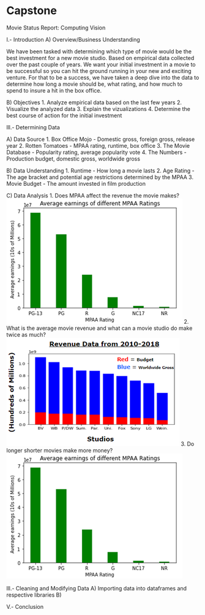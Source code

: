 # Capstone

Movie Status Report: Computing Vision

I.- Introduction
A) Overview/Business Understanding

We have been tasked with determining which type of movie would be the best investment for a new movie studio. Based on empirical data collected over the past couple of years. We want your initial investment in a movie to be successful so you can hit the ground running in your new and exciting venture. For that to be a success, we have taken a deep dive into the data to determine how long a movie should be, what rating, and how much to spend to insure a hit in the box office.



B) Objectives
    1. Analyze empirical data based on the last few years
    2. Visualize the analyzed data
    3. Explain the vizualizations
    4. Determine the best course of action for the initial investment

lll.- Determining Data

A) Data Source
    1. Box Office Mojo - Domestic gross, foreign gross, release year
    2. Rotten Tomatoes - MPAA rating, runtime, box office
    3. The Movie Database - Popularity rating, average popularity vote
    4. The Numbers - Production budget, domestic gross, worldwide gross
    
B) Data Understanding
    1. Runtime - How long a movie lasts
    2. Age Rating - The age bracket and potential age restrictions determined by the MPAA
    3. Movie Budget - The amount invested in film production

C) Data Analysis
    1. Does MPAA affect the revenue the movie makes?
        ![](https://github.com/ARuizMartinezDeloitte/Capstone/blob/main/images/Age%20Ratings.PNG)
    2. What is the average movie revenue and what can a movie studio do make twice as much?
        ![](https://github.com/ARuizMartinezDeloitte/Capstone/blob/main/images/studio%20production%20budget.PNG)
    3. Do longer shorter movies make more money?
        ![](https://github.com/ARuizMartinezDeloitte/Capstone/blob/main/images/Age%20Ratings.PNG)


lll.- Cleaning and Modifying Data
A) Importing data into dataframes and respective libraries
B)
    

V.- Conclusion
